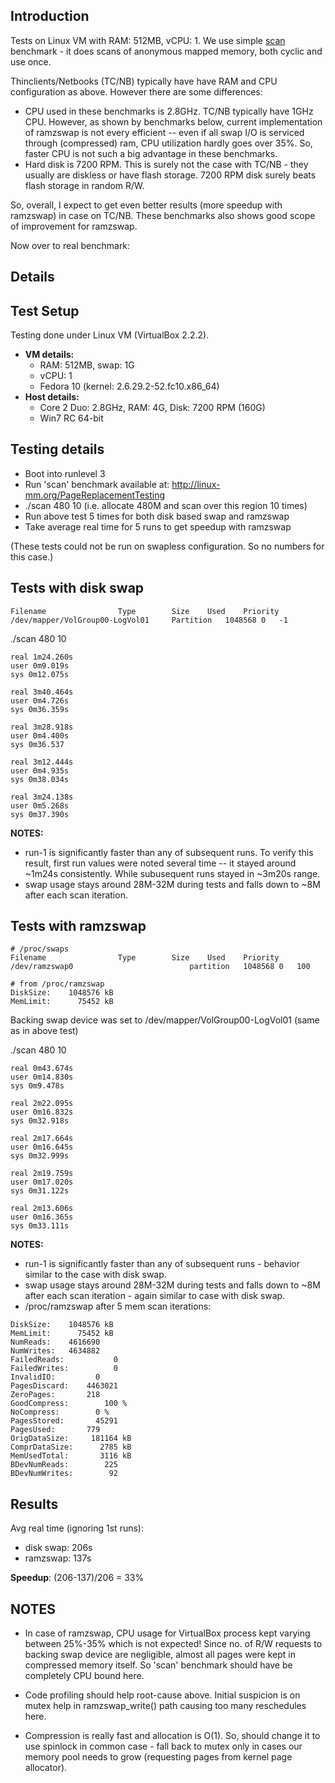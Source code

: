 ## Introduction ##
Tests on Linux VM with RAM: 512MB, vCPU: 1. We use simple [scan](http://linux-mm.org/PageReplacementTesting) benchmark - it does scans of anonymous mapped memory, both cyclic and use once.

Thinclients/Netbooks (TC/NB) typically have have RAM and CPU configuration as above. However there are some differences:
  * CPU used in these benchmarks is 2.8GHz. TC/NB typically have 1GHz CPU. However, as shown by benchmarks below, current implementation of ramzswap is not every efficient -- even if all swap I/O is serviced through (compressed) ram, CPU utilization hardly goes over 35%. So, faster CPU is not such a big advantage in these benchmarks.
  * Hard disk is 7200 RPM. This is surely not the case with TC/NB - they usually are diskless or have flash storage. 7200 RPM disk surely beats flash storage in random R/W.

So, overall, I expect to get even better results (more speedup with ramzswap) in case on TC/NB. These benchmarks also shows good scope of improvement for ramzswap.

Now over to real benchmark:

## Details ##

## Test Setup ##

Testing done under Linux VM (VirtualBox 2.2.2).

  * **VM details:**
    * RAM: 512MB, swap: 1G
    * vCPU: 1
    * Fedora 10 (kernel: 2.6.29.2-52.fc10.x86\_64)
  * **Host details:**
    * Core 2 Duo: 2.8GHz, RAM: 4G, Disk: 7200 RPM (160G)
    * Win7 RC 64-bit

## Testing details ##

  * Boot into runlevel 3
  * Run 'scan' benchmark available at: http://linux-mm.org/PageReplacementTesting
  * ./scan 480 10 (i.e. allocate 480M and scan over this region 10 times)
  * Run above test 5 times for both disk based swap and ramzswap
  * Take average real time for 5 runs to get speedup with ramzswap

(These tests could not be run on swapless configuration. So no numbers for this case.)

## Tests with disk swap ##
```
Filename				Type		Size	Used	Priority
/dev/mapper/VolGroup00-LogVol01		Partition	1048568	0	-1
```

./scan 480 10

```
real 1m24.260s
user 0m9.019s
sys 0m12.075s

real 3m40.464s
user 0m4.726s
sys 0m36.359s

real 3m28.918s
user 0m4.400s
sys 0m36.537

real 3m12.444s
user 0m4.935s
sys 0m38.034s

real 3m24.138s
user 0m5.268s
sys 0m37.390s
```

**NOTES:**
  * run-1 is significantly faster than any of subsequent runs. To verify this result, first run values were noted several time -- it stayed around ~1m24s consistently. While subusequent runs stayed in ~3m20s range.
  * swap usage stays around 28M-32M during tests and falls down to ~8M after each scan iteration.

## Tests with ramzswap ##

```
# /proc/swaps
Filename				Type		Size	Used	Priority
/dev/ramzswap0                          partition	1048568	0	100

# from /proc/ramzswap
DiskSize:	 1048576 kB
MemLimit:	   75452 kB
```

Backing swap device was set to /dev/mapper/VolGroup00-LogVol01 (same as in above test)

./scan 480 10
```
real 0m43.674s
user 0m14.830s
sys 0m9.478s

real 2m22.095s
user 0m16.832s
sys 0m32.918s

real 2m17.664s
user 0m16.645s
sys 0m32.999s

real 2m19.759s
user 0m17.020s
sys 0m31.122s

real 2m13.606s
user 0m16.365s
sys 0m33.111s
```

**NOTES:**
  * run-1 is significantly faster than any of subsequent runs - behavior similar to the case with disk swap.
  * swap usage stays around 28M-32M during tests and falls down to ~8M after each scan iteration - again similar to case with disk swap.
  * /proc/ramzswap after 5 mem scan iterations:
```
DiskSize:	 1048576 kB
MemLimit:	   75452 kB
NumReads:	 4616690
NumWrites:	 4634882
FailedReads:	       0
FailedWrites:	       0
InvalidIO:	       0
PagesDiscard:	 4463021
ZeroPages:	     218
GoodCompress:	     100 %
NoCompress:	       0 %
PagesStored:	   45291
PagesUsed:	     779
OrigDataSize:	  181164 kB
ComprDataSize:	    2785 kB
MemUsedTotal:	    3116 kB
BDevNumReads:	     225
BDevNumWrites:	      92
```

## Results ##

Avg real time (ignoring 1st runs):
  * disk swap: 206s
  * ramzswap: 137s

**Speedup**: (206-137)/206 = 33%

## NOTES ##

  * In case of ramzswap, CPU usage for VirtualBox process kept varying between 25%-35% which is not expected! Since no. of R/W requests to backing swap device are negligible, almost all pages were kept in compressed memory itself. So 'scan' benchmark should have be completely CPU bound here.

  * Code profiling should help root-cause above. Initial suspicion is on mutex help in ramzswap\_write() path causing too many reschedules here.

  * Compression is really fast and allocation is O(1). So, should change it to use spinlock in common case - fall back to mutex only in cases our memory pool needs to grow (requesting pages from kernel page allocator).